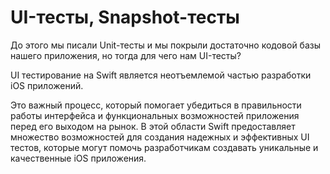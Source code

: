 # UI-тесты, Snapshot-тесты

До этого мы писали Unit-тесты и мы покрыли достаточно кодовой базы нашего приложения, но тогда для чего нам UI-тесты?

UI тестирование на Swift является неотъемлемой частью разработки iOS приложений. 

Это важный процесс, который помогает убедиться в правильности работы интерфейса и функциональных возможностей приложения перед его выходом на рынок. В этой области Swift предоставляет множество возможностей для создания надежных и эффективных UI тестов, которые могут помочь разработчикам создавать уникальные и качественные iOS приложения.